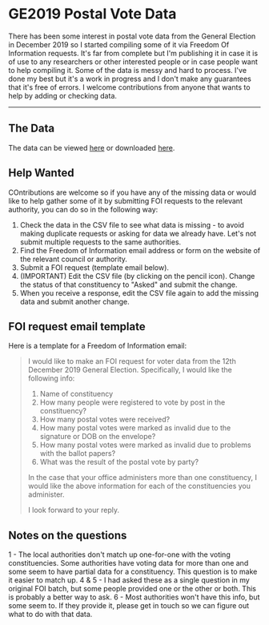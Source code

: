 # GE2019 Postal Vote Data

There has been some interest in postal vote data from the General Election in December 2019 so I started compiling some of it via Freedom Of Information requests. It's far from complete but I'm publishing it in case it is of use to any researchers or other interested people or in case people want to help compiling it. Some of the data is messy and hard to process. I've done my best but it's a work in progress and I don't make any guarantees that it's free of errors. I welcome contributions from anyone that wants to help by adding or checking data.

---
## The Data
The data can be viewed [here](https://github.com/alexstacey/GE2019-postal-vote-data/blob/master/GE2019-results.csv) or downloaded [here](https://raw.githubusercontent.com/alexstacey/GE2019-postal-vote-data/master/GE2019-results.csv).

## Help Wanted
COntributions are welcome so if you have any of the missing data or would like to help gather some of it by submitting FOI requests to the relevant authority, you can do so in the following way:

1. Check the data in the CSV file to see what data is missing - to avoid making duplicate requests or asking for data we already have. Let's not submit multiple requests to the same authorities.  
2. Find the Freedom of Information email address or form on the website of the relevant council or authority.
3. Submit a FOI request (template email below).
4. (IMPORTANT) Edit the CSV file (by clicking on the pencil icon). Change the status of that constituency to "Asked" and submit the change. 
5. When you receive a response, edit the CSV file again to add the missing data and submit another change.


## FOI request email template
Here is a template for a Freedom of Information email:

> I would like to make an FOI request for voter data from the 12th December 2019 General Election. Specifically, I would like the following info:
> 
> 1) Name of constituency
> 2) How many people were registered to vote by post in the constituency?
> 3) How many postal votes were received?
> 4) How many postal votes were marked as invalid due to the signature or DOB on the envelope?
> 5) How many postal votes were marked as invalid due to problems with the ballot papers?
> 6) What was the result of the postal vote by party?
> 
> In the case that your office administers more than one constituency, I would like the above information for each of the constituencies you administer.
> 
> I look forward to your reply.

## Notes on the questions
1 - The local authorities don't match up one-for-one with the voting constituencies. Some authorities have voting data for more than one and some seem to have partial data for a constituency. This question is to make it easier to match up.
4 & 5 - I had asked these as a single question in my original FOI batch, but some people provided one or the other or both. This is probably a better way to ask. 
6 - Most authorities won't have this info, but some seem to. If they provide it, please get in touch so we can figure out what to do with that data.
